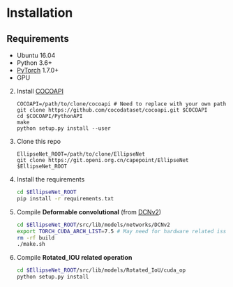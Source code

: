 # Installation

## Requirements

* Ubuntu 16.04
* Python 3.6+
* [PyTorch]((http://pytorch.org/)) 1.7.0+ 
* GPU



2. Install [COCOAPI](https://github.com/cocodataset/cocoapi)

    ~~~
    COCOAPI=/path/to/clone/cocoapi # Need to replace with your own path
    git clone https://github.com/cocodataset/cocoapi.git $COCOAPI
    cd $COCOAPI/PythonAPI
    make
    python setup.py install --user
    ~~~

3. Clone this repo

    ~~~
    EllipseNet_ROOT=/path/to/clone/EllipseNet
    git clone https://git.openi.org.cn/capepoint/EllipseNet $EllipseNet_ROOT
    ~~~


4. Install the requirements

    ~~~bash
    cd $EllipseNet_ROOT
    pip install -r requirements.txt
    ~~~
    
5. Compile **Deformable convolutional** (from [DCNv2](https://github.com/CharlesShang/DCNv2/tree/pytorch_0.4))

    ~~~bash
    cd $EllipseNet_ROOT/src/lib/models/networks/DCNv2
    export TORCH_CUDA_ARCH_LIST=7.5 # May need for hardware related issue
    rm -rf build
    ./make.sh
    ~~~

6. Compile **Rotated_IOU related operation** 

    ```bash
    cd $EllipseNet_ROOT/src/lib/models/Rotated_IoU/cuda_op
    python setup.py install
    ```

